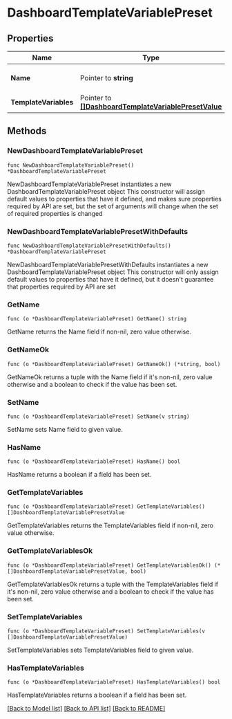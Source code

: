 # DashboardTemplateVariablePreset

## Properties

Name | Type | Description | Notes
------------ | ------------- | ------------- | -------------
**Name** | Pointer to **string** | The name of the variable. | [optional] 
**TemplateVariables** | Pointer to [**[]DashboardTemplateVariablePresetValue**](DashboardTemplateVariablePresetValue.md) | List of variables. | [optional] 

## Methods

### NewDashboardTemplateVariablePreset

`func NewDashboardTemplateVariablePreset() *DashboardTemplateVariablePreset`

NewDashboardTemplateVariablePreset instantiates a new DashboardTemplateVariablePreset object
This constructor will assign default values to properties that have it defined,
and makes sure properties required by API are set, but the set of arguments
will change when the set of required properties is changed

### NewDashboardTemplateVariablePresetWithDefaults

`func NewDashboardTemplateVariablePresetWithDefaults() *DashboardTemplateVariablePreset`

NewDashboardTemplateVariablePresetWithDefaults instantiates a new DashboardTemplateVariablePreset object
This constructor will only assign default values to properties that have it defined,
but it doesn't guarantee that properties required by API are set

### GetName

`func (o *DashboardTemplateVariablePreset) GetName() string`

GetName returns the Name field if non-nil, zero value otherwise.

### GetNameOk

`func (o *DashboardTemplateVariablePreset) GetNameOk() (*string, bool)`

GetNameOk returns a tuple with the Name field if it's non-nil, zero value otherwise
and a boolean to check if the value has been set.

### SetName

`func (o *DashboardTemplateVariablePreset) SetName(v string)`

SetName sets Name field to given value.

### HasName

`func (o *DashboardTemplateVariablePreset) HasName() bool`

HasName returns a boolean if a field has been set.

### GetTemplateVariables

`func (o *DashboardTemplateVariablePreset) GetTemplateVariables() []DashboardTemplateVariablePresetValue`

GetTemplateVariables returns the TemplateVariables field if non-nil, zero value otherwise.

### GetTemplateVariablesOk

`func (o *DashboardTemplateVariablePreset) GetTemplateVariablesOk() (*[]DashboardTemplateVariablePresetValue, bool)`

GetTemplateVariablesOk returns a tuple with the TemplateVariables field if it's non-nil, zero value otherwise
and a boolean to check if the value has been set.

### SetTemplateVariables

`func (o *DashboardTemplateVariablePreset) SetTemplateVariables(v []DashboardTemplateVariablePresetValue)`

SetTemplateVariables sets TemplateVariables field to given value.

### HasTemplateVariables

`func (o *DashboardTemplateVariablePreset) HasTemplateVariables() bool`

HasTemplateVariables returns a boolean if a field has been set.


[[Back to Model list]](../README.md#documentation-for-models) [[Back to API list]](../README.md#documentation-for-api-endpoints) [[Back to README]](../README.md)


